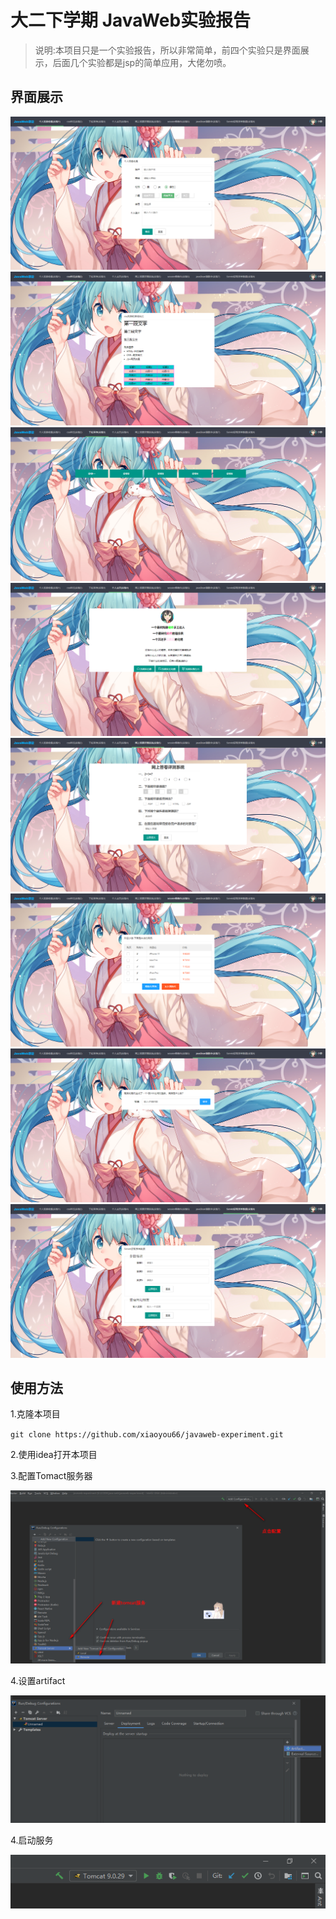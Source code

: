 # 大二下学期 JavaWeb实验报告

>说明:本项目只是一个实验报告，所以非常简单，前四个实验只是界面展示，后面几个实验都是jsp的简单应用，大佬勿喷。

## 界面展示

![](img/1.png '实验1')
![](img/2.png '实验2')
![](img/3.png '实验3')
![](img/4.png '实验4')
![](img/5.png '实验5')
![](img/6.png '实验6')
![](img/7.png '实验7')
![](img/8.png '实验8')

## 使用方法

1.克隆本项目

`git clone https://github.com/xiaoyou66/javaweb-experiment.git`

2.使用idea打开本项目

3.配置Tomact服务器

![](img/9.png '实验8')

4.设置artifact

![](img/10.png '实验8')

4.启动服务

![](img/11.png '实验8')
